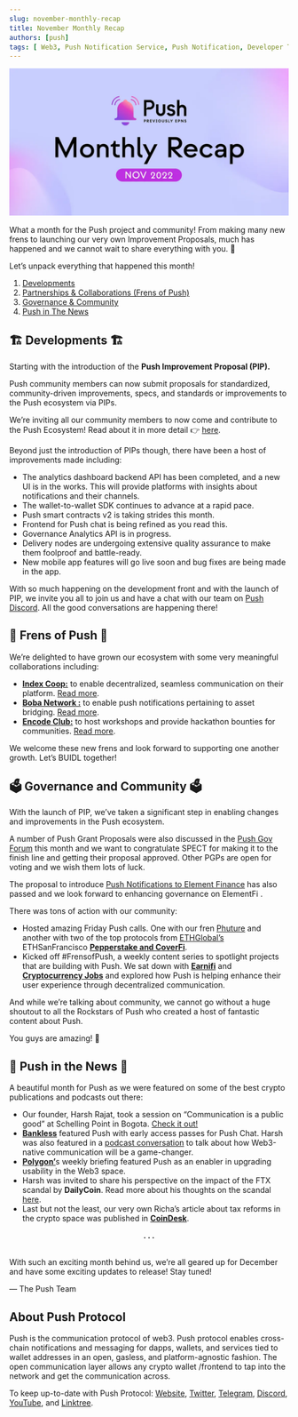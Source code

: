 ```yaml
---
slug: november-monthly-recap
title: November Monthly Recap
authors: [push]
tags: [ Web3, Push Notification Service, Push Notification, Developer Tools, Newsletter]
---
```


![Docusaurus Image](./cover-image.webp)

<!--truncate-->

What a month for the Push project and community! From making many new frens to launching our very own Improvement Proposals, much has happened and we cannot wait to share everything with you. 🤩

Let’s unpack everything that happened this month!

1. [Developments](https://medium.com/push-protocol/november-monthly-recap-95e0e53c65f9#44c6)
2. [Partnerships & Collaborations (Frens of Push)](https://medium.com/push-protocol/november-monthly-recap-95e0e53c65f9#f221)
3. [Governance & Community](https://medium.com/push-protocol/november-monthly-recap-95e0e53c65f9#0d6b)
4. [Push in The News](https://medium.com/push-protocol/november-monthly-recap-95e0e53c65f9#1569)

## 🏗️ Developments 🏗️
Starting with the introduction of the <b>Push Improvement Proposal (PIP).</b>

Push community members can now submit proposals for standardized, community-driven improvements, specs, and standards or improvements to the Push ecosystem via PIPs.

We’re inviting all our community members to now come and contribute to the Push Ecosystem! Read about it in more detail 👉 [here](https://medium.com/push-protocol/introducing-push-improvement-proposal-pip-702c44fc24f6).

Beyond just the introduction of PIPs though, there have been a host of improvements made including:

- The analytics dashboard backend API has been completed, and a new UI is in the works. This will provide platforms with insights about notifications and their channels.
- The wallet-to-wallet SDK continues to advance at a rapid pace.
- Push smart contracts v2 is taking strides this month.
- Frontend for Push chat is being refined as you read this.
- Governance Analytics API is in progress.
- Delivery nodes are undergoing extensive quality assurance to make them foolproof and battle-ready.
- New mobile app features will go live soon and bug fixes are being made in the app.

With so much happening on the development front and with the launch of PIP, we invite you all to join us and have a chat with our team on [Push Discord](https://discord.gg/pushprotocol). All the good conversations are happening there!

## 🤝 Frens of Push 🤝
We’re delighted to have grown our ecosystem with some very meaningful collaborations including:

- <a href="https://indexcoop.com/"><b>Index Coop:</b></a> to enable decentralized, seamless communication on their platform. <a href="https://twitter.com/pushprotocol/status/1588177926633435136?s=20&t=f1y9i26iSB4u0d9htusCNA">Read more</a>.
- <a href="https://medium.com/u/21d77751f5db?source=post_page-----95e0e53c65f9--------------------------------"><b>Boba Network :</b></a> to enable push notifications pertaining to asset bridging. <a href="https://medium.com/push-protocol/push-protocol-allies-with-boba-network-to-enable-decentralized-communication-356cbae1cd82">Read more</a>.
- <a href="https://www.encode.club/"><b>Encode Club:</b></a> to host workshops and provide hackathon bounties for communities. <a href="https://twitter.com/pushprotocol/status/1588155949788831744?s=20&t=f1y9i26iSB4u0d9htusCNA">Read more</a>.

We welcome these new frens and look forward to supporting one another growth. Let’s BUIDL together!

## 🗳️ Governance and Community 🗳️
With the launch of PIP, we’ve taken a significant step in enabling changes and improvements in the Push ecosystem.

A number of Push Grant Proposals were also discussed in the [Push Gov Forum](https://gov.push.org/) this month and we want to congratulate SPECT for making it to the finish line and getting their proposal approved. Other PGPs are open for voting and we wish them lots of luck.

The proposal to introduce [Push Notifications to Element Finance](https://twitter.com/pushprotocol/status/1594699505701879808?s=20&t=HrRpWmCJh6RTEWV8-2Qk0Q) has also passed and we look forward to enhancing governance on 
ElementFi
.

There was tons of action with our community:

- Hosted amazing Friday Push calls. One with our fren 
[Phuture](https://medium.com/u/bd0c8ba3658d?source=post_page-----95e0e53c65f9--------------------------------) and another with two of the top protocols from [ETHGlobal’s](https://medium.com/u/3d1733b8e86a?source=post_page-----95e0e53c65f9--------------------------------) ETHSanFrancisco <a href="https://twitter.com/pushprotocol/status/1593580530364203008"><b>Pepperstake and CoverFi</b></a>.
- Kicked off #FrensofPush, a weekly content series to spotlight projects that are building with Push. We sat down with <a href="https://twitter.com/pushprotocol/status/1593231543048499202?s=20&t=eKqRdKyLPXiE9xu-s5KS6Q"><b>Earnifi</b></a> and <a href="https://twitter.com/pushprotocol/status/1595779712374153218?cxt=HHwWhICx_bHMrKUsAAAA"><b>Cryptocurrency Jobs</b></a> and explored how Push is helping enhance their user experience through decentralized communication.

And while we’re talking about community, we cannot go without a huge shoutout to all the Rockstars of Push who created a host of fantastic content about Push.

You guys are amazing! 🎉

## 📰 Push in the News 📰
A beautiful month for Push as we were featured on some of the best crypto publications and podcasts out there:

- Our founder, Harsh Rajat, took a session on “Communication is a public good” at Schelling Point in Bogota. [Check it out!](https://twitter.com/pushprotocol/status/1586358935178526726?s=20&t=f1y9i26iSB4u0d9htusCNA)
- <a href="https://twitter.com/BanklessHQ/status/1587172721770774531?s=20&t=f1y9i26iSB4u0d9htusCNA"><b>Bankless</b></a> featured Push with early access passes for Push Chat. Harsh was also featured in a <a href="https://twitter.com/pushprotocol/status/1594659038691840001?s=20&t=HrRpWmCJh6RTEWV8-2Qk0Q">podcast conversation</a> to talk about how Web3-native communication will be a game-changer.
- <a href="https://twitter.com/0xPolygon/status/1588218853414281222?s=20&t=f1y9i26iSB4u0d9htusCNA"><b>Polygon’</b></a>s weekly briefing featured Push as an enabler in upgrading usability in the Web3 space.
- Harsh was invited to share his perspective on the impact of the FTX scandal by <b>DailyCoin</b>. Read more about his thoughts on the scandal [here](https://twitter.com/pushprotocol/status/1595097674461872128?s=20&t=HrRpWmCJh6RTEWV8-2Qk0Q).
- Last but not the least, our very own Richa’s article about tax reforms in the crypto space was published in <a href="https://twitter.com/CoinDesk/status/1593254972027973632?s=20&t=eKqRdKyLPXiE9xu-s5KS6Q"><b>CoinDesk</b></a>.

<center><b>.  .  .</b></center><br/>

With such an exciting month behind us, we’re all geared up for December and have some exciting updates to release! Stay tuned!

— The Push Team

## About Push Protocol

Push is the communication protocol of web3. Push protocol enables cross-chain notifications and messaging for dapps, wallets, and services tied to wallet addresses in an open, gasless, and platform-agnostic fashion. The open communication layer allows any crypto wallet /frontend to tap into the network and get the communication across.

To keep up-to-date with Push Protocol: [Website](https://push.org/), [Twitter](https://twitter.com/pushprotocol), [Telegram](https://t.me/epnsproject), [Discord](https://discord.gg/pushprotocol), [YouTube](https://www.youtube.com/c/EthereumPushNotificationService), and [Linktree](https://linktr.ee/pushprotocol).
